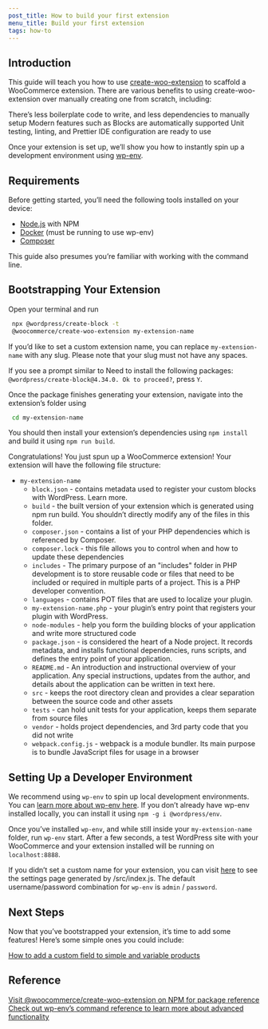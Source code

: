 ```yaml
---
post_title: How to build your first extension
menu_title: Build your first extension
tags: how-to
---
```

## Introduction

This guide will teach you how to use [create-woo-extension](https://www.npmjs.com/package/@woocommerce/create-woo-extension) to scaffold a WooCommerce extension. There are various benefits to using create-woo-extension over manually creating one from scratch, including:

There’s less boilerplate code to write, and less dependencies to manually setup
Modern features such as Blocks are automatically supported 
Unit testing, linting, and Prettier IDE configuration are ready to use

Once your extension is set up, we’ll show you how to instantly spin up a development environment using [wp-env](https://developer.wordpress.org/block-editor/reference-guides/packages/packages-env/).

## Requirements

Before getting started, you’ll need the following tools installed on your device:


- [Node.js](https://nodejs.org/en/learn/getting-started/how-to-install-nodejs) with NPM
- [Docker](https://docs.docker.com/engine/install/) (must be running to use wp-env)
- [Composer](https://getcomposer.org/doc/00-intro.md)

This guide also presumes you’re familiar with working with the command line.

## Bootstrapping Your Extension

Open your terminal and run

```sh
 npx @wordpress/create-block -t 
 @woocommerce/create-woo-extension my-extension-name
```

If you’d like to set a custom extension name, you can replace `my-extension-name` with any slug. Please note that your slug must not have any spaces.

If you see a prompt similar to Need to install the following packages: `@wordpress/create-block@4.34.0. Ok to proceed?`, press `Y`.


Once the package finishes generating your extension, navigate into the extension’s folder using 

```sh
 cd my-extension-name
```

You should then install your extension’s dependencies using `npm install`  and build it using `npm run build`.

Congratulations! You just spun up a WooCommerce extension! Your extension will have the following file structure:

- `my-extension-name`
    - `block.json` - contains metadata used to register your custom blocks with WordPress. Learn more.
    - `build` - the built version of your extension which is generated using npm run build. You shouldn’t directly modify any of the files in this folder.
    - `composer.json` - contains a list of your PHP dependencies which is referenced by Composer.
    - `composer.lock` - this file allows you to control when and how to update these dependencies
    - `includes` - The primary purpose of an "includes" folder in PHP development is to store reusable code or files that need to be included or required in multiple parts of a project. This is a PHP developer convention.
    - `languages` - contains POT files that are used to localize your plugin.
    - `my-extension-name.php` - your plugin’s entry point that registers your plugin with WordPress.
    - `node-modules` - help you form the building blocks of your application and write more structured code
    - `package.json` - is considered the heart of a Node project. It records metadata, and installs functional dependencies, runs scripts, and defines the entry point of your application.
    - `README.md` - An introduction and instructional overview of your application. Any special instructions, updates from the author, and details about the application can be written in text here.
    - `src` - keeps the root directory clean and provides a clear separation between the source code and other assets
    - `tests` - can hold unit tests for your application, keeps them separate from source files
    - `vendor` - holds project dependencies, and 3rd party code that you did not write
    - `webpack.config.js` - webpack is a module bundler. Its main purpose is to bundle JavaScript files for usage in a browser


## Setting Up a Developer Environment

We recommend using `wp-env` to spin up local development environments. You can [learn more about wp-env here](https://make.wordpress.org/core/2020/03/03/wp-env-simple-local-environments-for-wordpress/). If you don’t already have wp-env installed locally, you can install it using 
`npm -g i @wordpress/env`.

Once you’ve installed `wp-env`, and while still inside your `my-extension-name` folder, run `wp-env` start. After a few seconds, a test WordPress site with your WooCommerce and your extension installed will be running on `localhost:8888`.

If you didn’t set a custom name for your extension, you can visit [here](http://localhost:8888/wp-admin/admin.php?page=wc-admin&path=%2Fmy-extension-name) to see the settings page generated by /src/index.js. The default username/password combination for `wp-env` is `admin` / `password`.

## Next Steps

Now that you’ve bootstrapped your extension, it’s time to add some features! Here’s some simple ones you could include:

[How to add a custom field to simple and variable products](https://developer.woo.com/docs/how-to-add-a-custom-field-to-simple-and-variable-products/)

## Reference

[Visit @woocommerce/create-woo-extension on NPM for package reference](https://www.npmjs.com/package/@woocommerce/create-woo-extension)
[Check out wp-env’s command reference to learn more about advanced functionality](https://developer.wordpress.org/block-editor/reference-guides/packages/packages-env/#command-reference)
